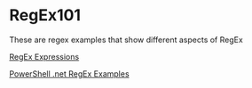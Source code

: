 # RegEx101
These are regex examples that show different aspects of RegEx

[RegEx Expressions](RegEx-Examples.md#regex-assertions-to-scrape-html-table)

[PowerShell .net RegEx Examples](RegEx.NetExamples.md#net-regex-examples)  
